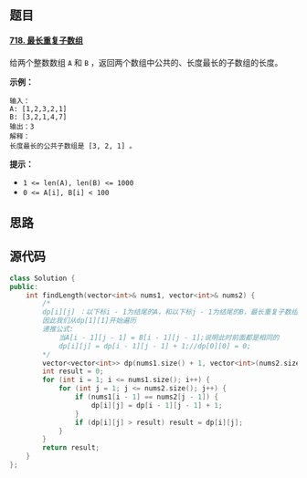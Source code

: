 ## 题目

#### [718. 最长重复子数组](https://leetcode-cn.com/problems/maximum-length-of-repeated-subarray/)

给两个整数数组 `A` 和 `B` ，返回两个数组中公共的、长度最长的子数组的长度。

 

**示例：**

```
输入：
A: [1,2,3,2,1]
B: [3,2,1,4,7]
输出：3
解释：
长度最长的公共子数组是 [3, 2, 1] 。
```

 

**提示：**

- `1 <= len(A), len(B) <= 1000`
- `0 <= A[i], B[i] < 100`

## 思路

## 源代码

```c++
class Solution {
public:
    int findLength(vector<int>& nums1, vector<int>& nums2) {
        /*
        dp[i][j] ：以下标i - 1为结尾的A，和以下标j - 1为结尾的B，最长重复子数组长度为dp[i][j]。
        因此我们从dp[1][1]开始遍历
        递推公式:
            当A[i - 1][j - 1] = B[i - 1][j - 1];说明此时前面都是相同的
            dp[i][j] = dp[i - 1][j - 1] + 1;//dp[0][0] = 0;
        */
        vector<vector<int>> dp(nums1.size() + 1, vector<int>(nums2.size() + 1));
        int result = 0;
        for (int i = 1; i <= nums1.size(); i++) {
            for (int j = 1; j <= nums2.size(); j++) {
                if (nums1[i - 1] == nums2[j - 1]) {
                    dp[i][j] = dp[i - 1][j - 1] + 1;
                }
                if (dp[i][j] > result) result = dp[i][j];
            }
        }
        return result;
    }
};
```

